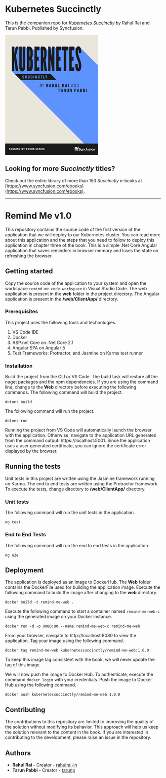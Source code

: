 # Kubernetes Succinctly

This is the companion repo for [*Kubernetes Succinctly*](https://www.syncfusion.com/ebooks/kubernetes-succinctly) by Rahul Rai and Tarun Pabbi. Published by Syncfusion.

[![cover](https://github.com/SyncfusionSuccinctlyE-Books/Kubernetes-Succinctly/blob/master/cover.png)](https://www.syncfusion.com/ebooks/Xamarin_Forms_Succinctly)

## Looking for more _Succinctly_ titles?

Check out the entire library of more than 150 _Succinctly_ e-books at [https://www.syncfusion.com/ebooks](https://www.syncfusion.com/ebooks).

---

# Remind Me v1.0

This repository contains the source code of the first version of the application that we will deploy to our Kubernetes cluster. You can read more about this application and the steps that you need to follow to deploy this application in chapter three of the book. This is a simple .Net Core Angular application that saves reminders in browser memory and loses the state on refreshing the browser.

## Getting started

Copy the source code of the application to your system and open the workspace `remind-me.code-workspace` in Visual Studio Code. The web application is present in the **web** folder in the project directory. The Angular application is present in the **/web/ClientApp/** directory.

### Prerequisites

This project uses the following tools and technologies.

1. VS Code IDE
2. Docker
3. ASP.net Core on .Net Core 2.1
4. Angular SPA on Angular 5
5. Test Frameworks: Protractor, and Jasmine on Karma test runner

### Installation

Build the project from the CLI or VS Code. The build task will restore all the nuget packages and the npm dependencies. If you are using the command line, change to the **Web** directory before executing the following commands. The following command will build the project.

```
dotnet build
```

The following command will run the project.

```
dotnet run
```

Running the project from VS Code will automatically launch the browser with the application. Otherwise, navigate to the application URL generated from the command output: https://localhost:5001. Since the application uses a user generated certificate, you can ignore the certificate error displayed by the browser.

## Running the tests

Unit tests in this project are written using the Jasmine framework running on Karma. The end to end tests are written using the Protractor framework. To execute the tests, change directory to **/web/ClientApp/** directory.

### Unit tests

The following command will run the unit tests in the application.

```
ng test
```

### End to End Tests

The following command will run the end to end tests in the application.

```
ng e2e
```

## Deployment

The application is deployed as an image to DockerHub. The **Web** folder contains the DockerFile used for building the application image. Execute the following command to build the image after changing to the **web** directory.

```
docker build -t remind-me-web .
```

Execute the following command to start a container named `remind-me-web-c` using the generated image on your Docker instance.

```
docker run -d -p 8080:80 --name remind-me-web-c remind-me-web
```

From your browser, navigate to http://localhost:8080 to view the application. Tag your image using the following command.

```
docker tag remind-me-web kubernetessuccinctly/remind-me-web:1.0.0
```

To keep this image tag consistent with the book, we will never update the tag of this image.

We will now push the image to Docker Hub. To authenticate, execute the command `docker login` with your credentials. Push the image to Docker Hub using the following command. 

```
docker push kubernetessuccinctly/remind-me-web:1.0.0
```
## Contributing

The contributions to this repository are limited to improving the quality of the solution without modifying its behavior. This approach will help us keep the solution relevant to the content in the book. If you are interested in contributing to the development, please raise an issue in the repository.

## Authors

- **Rahul Rai** - Creator - [rahulrai-in](https://github.com/rahulrai-in)
- **Tarun Pabbi** - Creator - [tarunp](https://github.com/tarunp)
